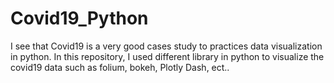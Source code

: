# Covid19_Python
I  see that Covid19 is a very good cases study to practices data visualization in python. In this repository, I used different library in python to visualize the covid19 data such as folium, bokeh, Plotly Dash, ect..
